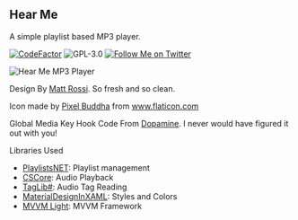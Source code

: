 ## Hear Me
A simple playlist based MP3 player.

[![CodeFactor](https://www.codefactor.io/repository/github/tgpo/hear-me/badge/master)](https://www.codefactor.io/repository/github/tgpo/hear-me/overview/master) ![GPL-3.0](https://img.shields.io/github/license/tgpo/hear-me.svg?style=flat-square) [![Follow Me on Twitter](https://img.shields.io/twitter/follow/1hitsong.svg?style=social)](https://twitter.com/1hitsong/)

![Hear Me MP3 Player](https://raw.githubusercontent.com/tgpo/Hear-Me/master/HearMe.PNG)

Design By [Matt Rossi](https://dribbble.com/shots/2313399-Daily-UI-Day-9-Music-Player). So fresh and so clean.

Icon made by [Pixel Buddha](https://www.flaticon.com/authors/pixel-buddha) from www.flaticon.com

Global Media Key Hook Code From [Dopamine](https://github.com/digimezzo/Dopamine). I never would have figured it out with you!

Libraries Used
* [PlaylistsNET](https://github.com/tmk907/PlaylistsNET): Playlist management
* [CSCore](https://github.com/filoe/cscore): Audio Playback
* [TagLib#](https://github.com/mono/taglib-sharp/): Audio Tag Reading
* [MaterialDesignInXAML](https://github.com/MaterialDesignInXAML/MaterialDesignInXamlToolkit): Styles and Colors
* [MVVM Light](https://github.com/lbugnion/mvvmlight/): MVVM Framework
